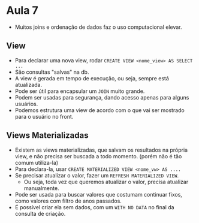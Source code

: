 # Aula 7

* Muitos joins e ordenação de dados faz o uso computacional elevar.

## View
* Para declarar uma nova view, rodar `CREATE VIEW <nome_view> AS SELECT ...`
* São consultas "salvas" na db.
* A view é gerada em tempo de execução, ou seja, sempre está atualizada.
* Pode ser útil para encapsular um `JOIN` muito grande.
* Podem ser usadas para segurança, dando acesso apenas para alguns usuários.
* Podemos estrutura uma view de acordo com o que vai ser mostrado para o usuário no front.

## Views Materializadas
* Existem as views materializadas, que salvam os resultados na própria view, e não precisa ser buscada a todo momento. (porém não é tão comum utiliza-la)
* Para declara-la, usar `CREATE MATERIALIZED VIEW <nome_vw> AS ....`
* Se precisar atualizar o valor, fazer um `REFRESH MATERIALIZED VIEW`.
  * Ou seja, toda vez que queremos atualizar o valor, precisa atualizar manualmente.
* Pode ser usada para buscar valores que costumam continuar fixos, como valores com filtro de anos passados.
* É possível criar ela sem dados, com um `WITH NO DATA` no final da consulta de criação.
